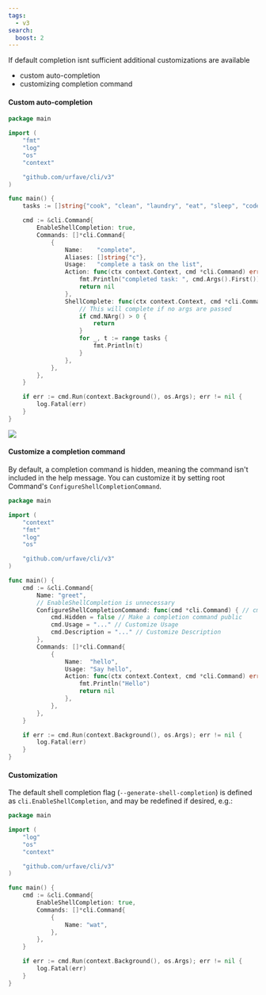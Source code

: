 ```yaml
---
tags:
  - v3
search:
  boost: 2
---
```


If default completion isnt sufficient additional customizations are available 

- custom auto-completion
- customizing completion command

#### Custom auto-completion
<!-- {
  "args": ["complete", "&#45;&#45;generate&#45;shell&#45;completion"],
  "output": "laundry"
} -->
```go
package main

import (
	"fmt"
	"log"
	"os"
	"context"

	"github.com/urfave/cli/v3"
)

func main() {
	tasks := []string{"cook", "clean", "laundry", "eat", "sleep", "code"}

	cmd := &cli.Command{
		EnableShellCompletion: true,
		Commands: []*cli.Command{
			{
				Name:    "complete",
				Aliases: []string{"c"},
				Usage:   "complete a task on the list",
				Action: func(ctx context.Context, cmd *cli.Command) error {
					fmt.Println("completed task: ", cmd.Args().First())
					return nil
				},
				ShellComplete: func(ctx context.Context, cmd *cli.Command) {
					// This will complete if no args are passed
					if cmd.NArg() > 0 {
						return
					}
					for _, t := range tasks {
						fmt.Println(t)
					}
				},
			},
		},
	}

	if err := cmd.Run(context.Background(), os.Args); err != nil {
		log.Fatal(err)
	}
}
```
![](../../images/custom-bash-autocomplete.gif)

#### Customize a completion command

By default, a completion command is hidden, meaning the command isn't included in the help message.
You can customize it by setting root Command's `ConfigureShellCompletionCommand`.

```go
package main

import (
	"context"
	"fmt"
	"log"
	"os"

	"github.com/urfave/cli/v3"
)

func main() {
	cmd := &cli.Command{
		Name: "greet",
		// EnableShellCompletion is unnecessary
		ConfigureShellCompletionCommand: func(cmd *cli.Command) { // cmd is a completion command
			cmd.Hidden = false // Make a completion command public
			cmd.Usage = "..." // Customize Usage
			cmd.Description = "..." // Customize Description
		},
		Commands: []*cli.Command{
			{
				Name:  "hello",
				Usage: "Say hello",
				Action: func(ctx context.Context, cmd *cli.Command) error {
					fmt.Println("Hello")
					return nil
				},
			},
		},
	}

	if err := cmd.Run(context.Background(), os.Args); err != nil {
		log.Fatal(err)
	}
}
```

#### Customization

The default shell completion flag (`--generate-shell-completion`) is defined as
`cli.EnableShellCompletion`, and may be redefined if desired, e.g.:

<!-- {
  "args": ["&#45;&#45;generate&#45;shell&#45;completion"],
  "output": "wat\nhelp\n"
} -->
```go
package main

import (
	"log"
	"os"
	"context"

	"github.com/urfave/cli/v3"
)

func main() {
	cmd := &cli.Command{
		EnableShellCompletion: true,
		Commands: []*cli.Command{
			{
				Name: "wat",
			},
		},
	}

	if err := cmd.Run(context.Background(), os.Args); err != nil {
		log.Fatal(err)
	}
}
```
